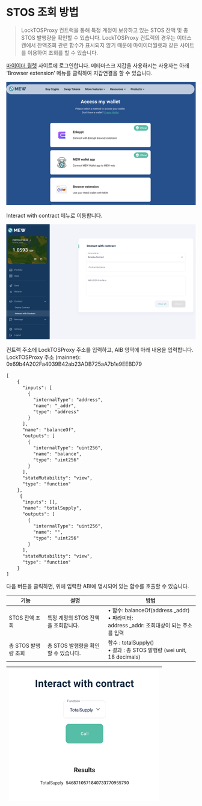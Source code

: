 # STOS 조회 방법

> LockTOSProxy 컨트랙을 통해 특정 계정이 보유하고 있는 STOS 잔액 및 총 STOS 발행량을 확인할 수 있습니다.  LockTOSProxy 컨트랙의 경우는 이더스캔에서 잔액조회 관련 함수가 표시되지 않기 때문에 마이이더월렛과 같은 사이트를 이용하여 조회를 할 수 있습니다.

[마이이더 월렛](https://www.myetherwallet.com/wallet/dashboard) 사이트에 로그인합니다.   메타마스크 지갑을 사용하시는 사용자는 아래 ‘Browser extension’ 메뉴를 클릭하여 지갑연결을 할 수 있습니다.

![마이이더 월렛](../img/query_stos_0.png)

Interact with contract 메뉴로 이동합니다.

![Interact with contract](../img/query_stos_1.png)


컨트랙 주소에 LockTOSProxy 주소를 입력하고, AIB 영역에 아래 내용을 입력합니다.
LockTOSProxy 주소 (mainnet): 0x69b4A202Fa4039B42ab23ADB725aA7b1e9EEBD79

```
[
	{
	  "inputs": [
	    {
	      "internalType": "address",
	      "name": "_addr",
	      "type": "address"
	    }
	  ],
	  "name": "balanceOf",
	  "outputs": [
	    {
	      "internalType": "uint256",
	      "name": "balance",
	      "type": "uint256"
	    }
	  ],
	  "stateMutability": "view",
	  "type": "function"
	},
	 {
	  "inputs": [],
	  "name": "totalSupply",
	  "outputs": [
	    {
	      "internalType": "uint256",
	      "name": "",
	      "type": "uint256"
	    }
	  ],
	  "stateMutability": "view",
	  "type": "function"
	}
]
```
다음 버튼을 클릭하면,  위에 입력한 ABI에 명시되어 있는 함수를 호출할 수 있습니다.


| 기능 | 설명 | 방법 |
| -------- | -------- | -------- |
| STOS 잔액 조회     | 특정 계정의 STOS 잔액을 조회합니다. | • 함수:  balanceOf(address _addr) <br>• 파라미터: <br> address _addr: 조회대상이 되는 주소를 입력  |
| 총 STOS 발행량 조회     | 총 STOS 발행량을 확인할 수 있습니다.     | 함수 : totalSupply()  <br>• 결과 : 총 STOS 발행량 (wei unit, 18 decimals)|


|<img src="../img/query_stos_2.png" width="400" alt="totalSupply() 함수 실행">|
|:--:|